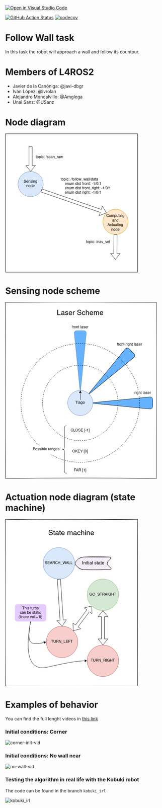 [![Open in Visual Studio Code](https://classroom.github.com/assets/open-in-vscode-f059dc9a6f8d3a56e377f745f24479a46679e63a5d9fe6f495e02850cd0d8118.svg)](https://classroom.github.com/online_ide?assignment_repo_id=6883246&assignment_repo_type=AssignmentRepo)

[![GitHub Action
Status](https://github.com/Docencia-fmrico/follow-wall-l4ros2/workflows/main/badge.svg)](https://github.com/Docencia-fmrico/follow-wall-l4ros2)
[![codecov](https://github.com/Docencia-fmrico/follow-wall-l4ros2/main/graph/badge.svg)](https://codecov.io/gh/Docencia-fmrico/follow-wall-l4ros2)

# Follow Wall task

In this task the robot will approach a wall and follow its countour.


# Members of L4ROS2

- Javier de la Canóniga: @javi-dbgr
- Iván López: @ivrolan
- Alejandro Moncalvillo: @Amglega
- Unai Sanz: @USanz


# Node diagram

![scheme](./wall_follower_diagram.png)

# Sensing node scheme

![scheme](./sensing_node_scheme.png)


# Actuation node diagram (state machine)

![scheme](./state_machine_diagram.png)

# Examples of behavior
You can find the full lenght videos in [this link](https://urjc-my.sharepoint.com/:f:/g/personal/a_moncalvillo_2019_alumnos_urjc_es/EnP7S7rvn4tAjBLFINh7QjkBLc0BIaSQbftx8fgklbykBQ?e=24uD1) 

### Initial conditions: Corner
![corner-init-vid](./corner_init.gif)

### Initial conditions: No wall near
![no-wall-vid](./no_wall_init.gif)

### Testing the algorithm in real life with the Kobuki robot

The code can be found in the branch `kobuki_irl`


![kobuki_irl](./kobuki_irl_test_480p.gif)

